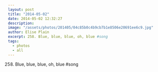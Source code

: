 ```yaml
---
layout: post
title: "2014-05-02"
date: 2014-05-02 12:32:27
description: 
image: "/assets/photos/201405/04c85b0c4b9cb7b1e8506e20691ee6c9.jpg"
author: Elise Plain
excerpt: 258. Blue, blue, blue, oh, blue #song
tags: 
  - photos
  - all
---
```


258. Blue, blue, blue, oh, blue #song
<p></p>

